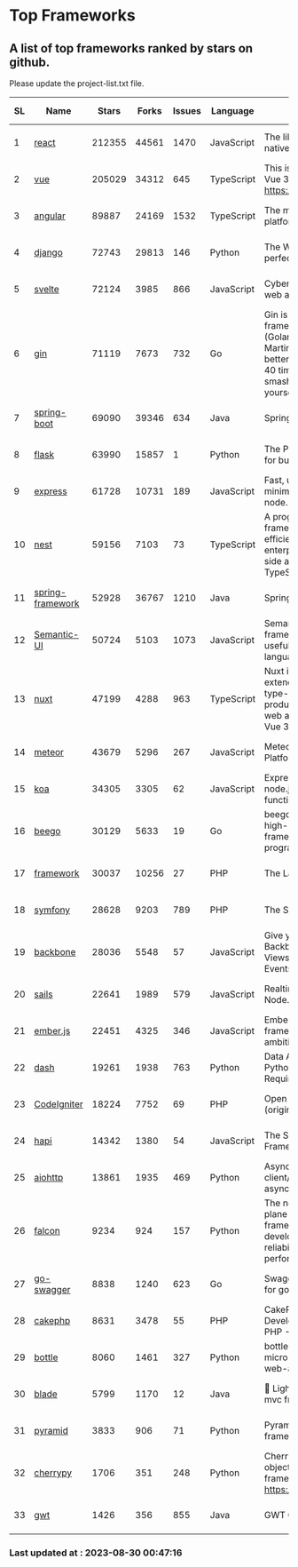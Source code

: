 # Top Frameworks
## A list of top frameworks ranked by stars on github.  
Please update the project-list.txt file.

| SL| Name  | Stars| Forks| Issues | Language | Description | Last Commit |
| --| ------| -----| ---- | ------ | -------- | ----------- | ----------- |
| 1 | [react](https://github.com/facebook/react) | 212355 | 44561 | 1470 | JavaScript | The library for web and native user interfaces | 2023-08-29 15:58:44 |
| 2 | [vue](https://github.com/vuejs/vue) | 205029 | 34312 | 645 | TypeScript | This is the repo for Vue 2. For Vue 3, go to https://github.com/vuejs/core | 2023-04-27 09:43:19 |
| 3 | [angular](https://github.com/angular/angular) | 89887 | 24169 | 1532 | TypeScript | The modern web developer’s platform | 2023-08-30 00:01:12 |
| 4 | [django](https://github.com/django/django) | 72743 | 29813 | 146 | Python | The Web framework for perfectionists with deadlines. | 2023-08-28 19:37:23 |
| 5 | [svelte](https://github.com/sveltejs/svelte) | 72124 | 3985 | 866 | JavaScript | Cybernetically enhanced web apps | 2023-08-28 16:53:27 |
| 6 | [gin](https://github.com/gin-gonic/gin) | 71119 | 7673 | 732 | Go | Gin is a HTTP web framework written in Go (Golang). It features a Martini-like API with much better performance -- up to 40 times faster. If you need smashing performance, get yourself some Gin. | 2023-08-27 08:58:36 |
| 7 | [spring-boot](https://github.com/spring-projects/spring-boot) | 69090 | 39346 | 634 | Java | Spring Boot | 2023-08-24 17:33:15 |
| 8 | [flask](https://github.com/pallets/flask) | 63990 | 15857 | 1 | Python | The Python micro framework for building web applications. | 2023-08-29 13:09:59 |
| 9 | [express](https://github.com/expressjs/express) | 61728 | 10731 | 189 | JavaScript | Fast, unopinionated, minimalist web framework for node. | 2023-05-16 01:53:48 |
| 10 | [nest](https://github.com/nestjs/nest) | 59156 | 7103 | 73 | TypeScript | A progressive Node.js framework for building efficient, scalable, and enterprise-grade server-side applications with TypeScript/JavaScript 🚀 | 2023-08-29 07:51:32 |
| 11 | [spring-framework](https://github.com/spring-projects/spring-framework) | 52928 | 36767 | 1210 | Java | Spring Framework | 2023-08-29 14:55:38 |
| 12 | [Semantic-UI](https://github.com/Semantic-Org/Semantic-UI) | 50724 | 5103 | 1073 | JavaScript | Semantic is a UI component framework based around useful principles from natural language. | 2023-01-11 17:05:32 |
| 13 | [nuxt](https://github.com/nuxt/nuxt) | 47199 | 4288 | 963 | TypeScript | Nuxt is an intuitive and extendable way to create type-safe, performant and production-grade full-stack web apps and websites with Vue 3. | 2023-08-29 22:06:41 |
| 14 | [meteor](https://github.com/meteor/meteor) | 43679 | 5296 | 267 | JavaScript | Meteor, the JavaScript App Platform | 2023-08-23 19:29:41 |
| 15 | [koa](https://github.com/koajs/koa) | 34305 | 3305 | 62 | JavaScript | Expressive middleware for node.js using ES2017 async functions | 2023-05-17 07:50:49 |
| 16 | [beego](https://github.com/beego/beego) | 30129 | 5633 | 19 | Go | beego is an open-source, high-performance web framework for the Go programming language. | 2023-08-29 12:56:51 |
| 17 | [framework](https://github.com/laravel/framework) | 30037 | 10256 | 27 | PHP | The Laravel Framework. | 2023-08-29 14:03:20 |
| 18 | [symfony](https://github.com/symfony/symfony) | 28628 | 9203 | 789 | PHP | The Symfony PHP framework | 2023-08-29 06:53:47 |
| 19 | [backbone](https://github.com/jashkenas/backbone) | 28036 | 5548 | 57 | JavaScript | Give your JS App some Backbone with Models, Views, Collections, and Events | 2023-08-10 22:05:08 |
| 20 | [sails](https://github.com/balderdashy/sails) | 22641 | 1989 | 579 | JavaScript | Realtime MVC Framework for Node.js | 2023-07-21 23:31:37 |
| 21 | [ember.js](https://github.com/emberjs/ember.js) | 22451 | 4325 | 346 | JavaScript | Ember.js - A JavaScript framework for creating ambitious web applications | 2023-08-29 16:15:38 |
| 22 | [dash](https://github.com/plotly/dash) | 19261 | 1938 | 763 | Python | Data Apps & Dashboards for Python. No JavaScript Required. | 2023-08-29 16:49:04 |
| 23 | [CodeIgniter](https://github.com/bcit-ci/CodeIgniter) | 18224 | 7752 | 69 | PHP | Open Source PHP Framework (originally from EllisLab) | 2023-04-07 17:57:13 |
| 24 | [hapi](https://github.com/hapijs/hapi) | 14342 | 1380 | 54 | JavaScript | The Simple, Secure Framework Developers Trust | 2023-04-24 22:09:20 |
| 25 | [aiohttp](https://github.com/aio-libs/aiohttp) | 13861 | 1935 | 469 | Python | Asynchronous HTTP client/server framework for asyncio and Python | 2023-08-29 23:43:24 |
| 26 | [falcon](https://github.com/falconry/falcon) | 9234 | 924 | 157 | Python | The no-magic web data plane API and microservices framework for Python developers, with a focus on reliability, correctness, and performance at scale. | 2023-08-21 21:45:34 |
| 27 | [go-swagger](https://github.com/go-swagger/go-swagger) | 8838 | 1240 | 623 | Go | Swagger 2.0 implementation for go | 2023-08-21 22:25:45 |
| 28 | [cakephp](https://github.com/cakephp/cakephp) | 8631 | 3478 | 55 | PHP | CakePHP: The Rapid Development Framework for PHP - Official Repository | 2023-08-22 22:19:15 |
| 29 | [bottle](https://github.com/bottlepy/bottle) | 8060 | 1461 | 327 | Python | bottle.py is a fast and simple micro-framework for python web-applications. | 2022-09-05 15:24:52 |
| 30 | [blade](https://github.com/lets-blade/blade) | 5799 | 1170 | 12 | Java | :rocket: Lightning fast and elegant mvc framework for Java8 | 2023-06-16 05:18:49 |
| 31 | [pyramid](https://github.com/Pylons/pyramid) | 3833 | 906 | 71 | Python | Pyramid - A Python web framework | 2023-08-25 06:36:30 |
| 32 | [cherrypy](https://github.com/cherrypy/cherrypy) | 1706 | 351 | 248 | Python | CherryPy is a pythonic, object-oriented HTTP framework.      https://cherrypy.dev | 2023-08-04 13:52:17 |
| 33 | [gwt](https://github.com/gwtproject/gwt) | 1426 | 356 | 855 | Java | GWT Open Source Project | 2023-07-03 13:48:40 |

### Last updated at : 2023-08-30 00:47:16
